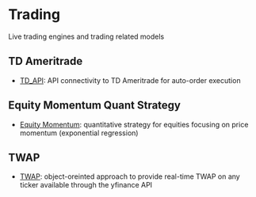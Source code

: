 # Trading
Live trading engines and trading related models

## TD Ameritrade
* [TD_API](https://github.com/slasker1/Trading/blob/main/TD_Ameritrade): API connectivity to TD Ameritrade for auto-order execution

## Equity Momentum Quant Strategy
* [Equity Momentum](https://github.com/slasker1/Trading/tree/main/EquityMomentumStrat): quantitative strategy for equities focusing on price momentum (exponential regression)

## TWAP
* [TWAP](https://github.com/slasker1/Trading/tree/main/TWAP): object-oreinted approach to provide real-time TWAP on any ticker available through the yfinance API
